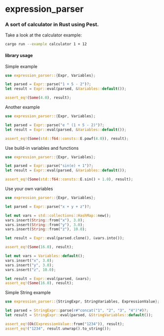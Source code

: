 # expression_parser

### A sort of calculator in Rust using Pest.

Take a look at the calculator example:
```sh
cargo run --example calculator 1 + 12
```

#### library usage

Simple example
```rust
use expression_parser::{Expr, Variables};

let parsed = Expr::parse("1 + 5 - 2")?;
let result = Expr::eval(parsed, &Variables::default());

assert_eq!(Some(4.0), result);
```

Another example
```rust
use expression_parser::{Expr, Variables};

let parsed = Expr::parse("e ^ (1 + 5 - 2)")?;
let result = Expr::eval(parsed, &Variables::default());

assert_eq!(Some(std::f64::consts::E.powf(4.0)), result);
```

Use build-in variables and functions
```rust
use expression_parser::{Expr, Variables};

let parsed = Expr::parse("sin(e) + 1")?;
let result = Expr::eval(parsed, &Variables::default());

assert_eq!(Some(std::f64::consts::E.sin() + 1.0), result);
```

Use your own variables
```rust
use expression_parser::{Expr, Variables};

let parsed = Expr::parse("x + y + z")?;

let mut vars = std::collections::HashMap::new();
vars.insert(String::from("x"), 3.0);
vars.insert(String::from("y"), 3.0);
vars.insert(String::from("z"), 10.0);

let result = Expr::eval(parsed.clone(), &vars.into());

assert_eq!(Some(16.0), result);

let mut vars = Variables::default();
vars.insert("x", 3.0);
vars.insert("y", 3.0);
vars.insert("z", 10.0);

let result = Expr::eval(parsed, &vars);
assert_eq!(Some(16.0), result);
```

Simple String example
```rust
use expression_parser::{StringExpr, StringVariables, ExpressionValue};

let parsed = StringExpr::parse(r#"concat("1", "2", "3", "4")"#)?;
let result = StringExpr::eval(parsed, &StringVariables::default());

assert_eq!(Ok(ExpressionValue::from("1234")), result);
assert_eq!("1234", result.unwrap().to_string());
```

